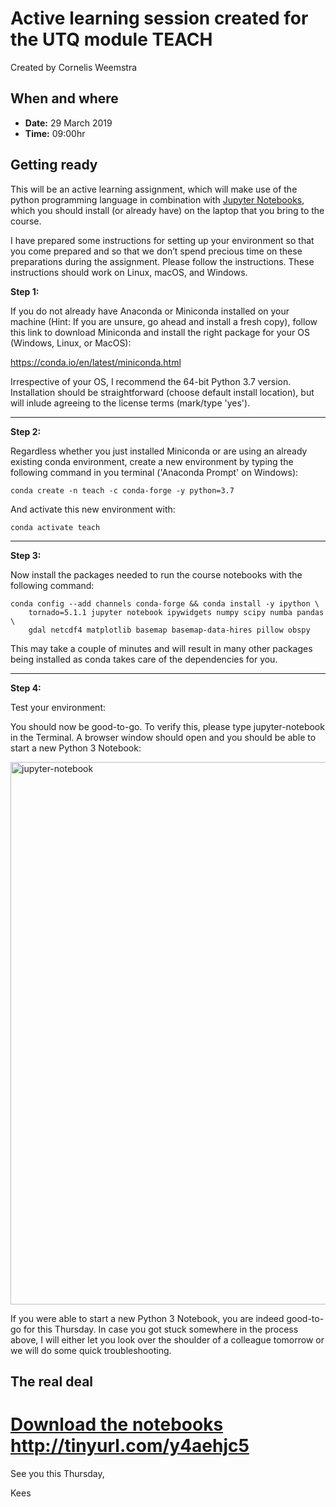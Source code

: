 # Active learning session created for the UTQ module TEACH
Created by Cornelis Weemstra

## When and where

- **Date:** 29 March 2019
- **Time:** 09:00hr

## Getting ready

This will be an active learning assignment, which will make use of the python programming language in combination with [Jupyter Notebooks](https://jupyter.org/), which you should install (or already have) on the laptop that you bring to the course.

I have prepared some instructions for setting up your environment so that you come prepared and so that we don’t spend precious time on these preparations during the assignment. Please follow the instructions. These instructions should work on Linux, macOS, and Windows.   



**Step 1:**

If you do not already have Anaconda or Miniconda installed on your machine (Hint: If you are unsure, go ahead and install a fresh copy), follow this link to download Miniconda and install the right package for your OS (Windows, Linux, or MacOS): 

https://conda.io/en/latest/miniconda.html

Irrespective of your OS, I recommend the 64-bit Python 3.7 version. Installation should be straightforward (choose default install location), but will inlude agreeing to the license terms (mark/type 'yes').



---
**Step 2:**

Regardless whether you just installed Miniconda or are using an already existing conda environment, create a new environment by typing the following command in you terminal ('Anaconda Prompt' on Windows):

```shell
conda create -n teach -c conda-forge -y python=3.7
```

And activate this new environment with:

```shell
conda activate teach
```


---
**Step 3:**

Now install the packages needed to run the course notebooks with the following command:

```shell
conda config --add channels conda-forge && conda install -y ipython \
    tornado=5.1.1 jupyter notebook ipywidgets numpy scipy numba pandas \
    gdal netcdf4 matplotlib basemap basemap-data-hires pillow obspy
```
This may take a couple of minutes and will result in many other packages being installed as conda takes care of the dependencies for you.



---
**Step 4:**

Test your environment:

You should now be good-to-go. To verify this, please type jupyter-notebook in the Terminal. A browser window should open and you should be able to start a new Python 3 Notebook:

<img width="868" alt="jupyter-notebook" src="https://user-images.githubusercontent.com/54576788/63766573-c0331400-c8cb-11e9-9195-19d71528258a.png">

If you were able to start a new Python 3 Notebook, you are indeed good-to-go for this Thursday. In case you got stuck somewhere in the process above, I will either let you look over the shoulder of a colleague tomorrow or we will do some quick troubleshooting. 


## The real deal

# [Download the notebooks](http://tinyurl.com/y4aehjc5) http://tinyurl.com/y4aehjc5


See you this Thursday,

Kees

